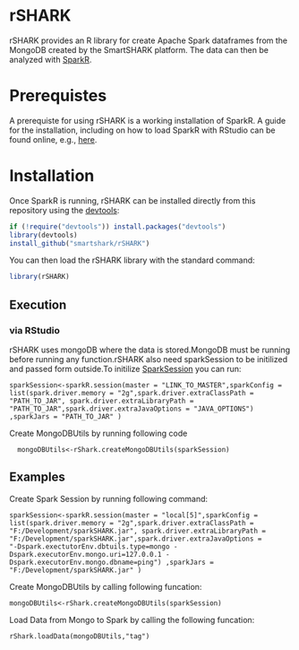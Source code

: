 rSHARK
======
rSHARK provides an R library for create Apache Spark dataframes from the MongoDB created by the SmartSHARK platform. The data can then be analyzed with [SparkR](https://spark.apache.org/docs/latest/sparkr.html).

Prerequistes
============
A prerequiste for using rSHARK is a working installation of SparkR. A guide for the installation, including on how to load SparkR with RStudio can be found online, e.g., [here](https://github.com/apache/spark/tree/master/R).

Installation
============

Once SparkR is running, rSHARK can be installed directly from this repository using the [devtools](https://cran.r-project.org/web/packages/devtools/index.html):
```R
if (!require("devtools")) install.packages("devtools")
library(devtools)
install_github("smartshark/rSHARK")
```
You can then load the rSHARK library with the standard command:
```R
library(rSHARK)
```

## Execution
### via RStudio
rSHARK uses mongoDB where the data is stored.MongoDB must be running before running any function.rSHARK also need sparkSession to be initilized and passed form outside.To initilize [SparkSession](http://spark.apache.org/docs/latest/sparkr.html) you can run:

    sparkSession<-sparkR.session(master = "LINK_TO_MASTER",sparkConfig = list(spark.driver.memory = "2g",spark.driver.extraClassPath =      
    "PATH_TO_JAR", spark.driver.extraLibraryPath = "PATH_TO_JAR",spark.driver.extraJavaOptions = "JAVA_OPTIONS") ,sparkJars = "PATH_TO_JAR" )
    
 Create MongoDBUtils by running following code
 
      mongoDBUtils<-rShark.createMongoDBUtils(sparkSession)   
  

## Examples
Create Spark Session by running following command:
    
    sparkSession<-sparkR.session(master = "local[5]",sparkConfig = list(spark.driver.memory = "2g",spark.driver.extraClassPath =     "F:/Development/sparkSHARK.jar", spark.driver.extraLibraryPath = "F:/Development/sparkSHARK.jar",spark.driver.extraJavaOptions = 
    "-Dspark.exectutorEnv.dbtuils.type=mongo -Dspark.executorEnv.mongo.uri=127.0.0.1 -Dspark.executorEnv.mongo.dbname=ping") ,sparkJars = "F:/Development/sparkSHARK.jar" )
    
Create MongoDBUtils by calling following funcation:

    mongoDBUtils<-rShark.createMongoDBUtils(sparkSession)
    
Load Data from Mongo to Spark by calling the following funcation:

    rShark.loadData(mongoDBUtils,"tag")


 
